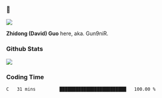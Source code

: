 ### 👋

![](https://komarev.com/ghpvc/?username=Gun9niR&label=Total+Views)

**Zhidong (David) Guo** here, aka. Gun9niR.

### Github Stats

<img src="https://github-readme-stats.vercel.app/api?username=Gun9niR&count_private=true&show_icons=true&theme=vue-dark&hide_title=true">

### Coding Time

<!--START_SECTION:waka-->

```txt
C   31 mins         █████████████████████████   100.00 %
```

<!--END_SECTION:waka-->

